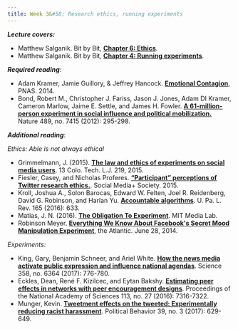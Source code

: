 ```yaml
---
title: Week 3&#58; Research ethics, running experiments
---
```


***Lecture covers:*** 
- Matthew Salganik. Bit by Bit, [**Chapter 6: Ethics**](https://www.bitbybitbook.com/en/1st-ed/ethics/).
- Matthew Salganik. Bit by Bit, [**Chapter 4: Running experiments**](https://www.bitbybitbook.com/en/1st-ed/running-experiments/).

***Required reading***:

- Adam Kramer, Jamie Guillory, & Jeffrey Hancock. [**Emotional Contagion**](https://www.pnas.org/content/111/24/8788), PNAS. 2014.
- Bond, Robert M., Christopher J. Fariss, Jason J. Jones, Adam DI Kramer, Cameron Marlow, Jaime E. Settle, and James H. Fowler. [**A 61-million-person experiment in social influence and political mobilization.**](https://www.nature.com/articles/nature11421) Nature 489, no. 7415 (2012): 295-298. 

***Additional reading***:

_Ethics: Able is not always ethical_
- Grimmelmann, J. (2015). [**The law and ethics of experiments on social media users**](https://scholarship.law.cornell.edu/cgi/viewcontent.cgi?article=2621&context=facpub). 13 Colo. Tech. L.J. 219, 2015.
- Fiesler, Casey, and Nicholas Proferes. [**“Participant” perceptions of Twitter research ethics.**](https://journals.sagepub.com/doi/pdf/10.1177/2056305118763366). Social Media+ Society. 2015.
- Kroll, Joshua A., Solon Barocas, Edward W. Felten, Joel R. Reidenberg, David G. Robinson, and Harlan Yu. [**Accountable algorithms**](https://scholarship.law.upenn.edu/cgi/viewcontent.cgi?&article=9570&context=penn_law_review). U. Pa. L. Rev. 165 (2016): 633.
- Matias, J. N. (2016). [**The Obligation To Experiment**](https://medium.com/mit-media-lab/the-obligation-to-experiment-83092256c3e9). MIT Media Lab.
- Robinson Meyer. [**Everything We Know About Facebook's Secret Mood Manipulation Experiment**](https://www.theatlantic.com/technology/archive/2014/06/everything-we-know-about-facebooks-secret-mood-manipulation-experiment/373648/), the Atlantic. June 28, 2014.

_Experiments:_
- King, Gary, Benjamin Schneer, and Ariel White. [**How the news media activate public expression and influence national agendas**](https://science-sciencemag-org.bengurionu.idm.oclc.org/content/358/6364/776). Science 358, no. 6364 (2017): 776-780.
- Eckles, Dean, René F. Kizilcec, and Eytan Bakshy. [**Estimating peer effects in networks with peer encouragement designs**](https://www-pnas-org.bengurionu.idm.oclc.org/content/pnas/113/27/7316.full.pdf). Proceedings of the National Academy of Sciences 113, no. 27 (2016): 7316-7322.
- Munger, Kevin. [**Tweetment effects on the tweeted: Experimentally reducing racist harassment**](https://link-springer-com.bengurionu.idm.oclc.org/article/10.1007/s11109-016-9373-5). Political Behavior 39, no. 3 (2017): 629-649.